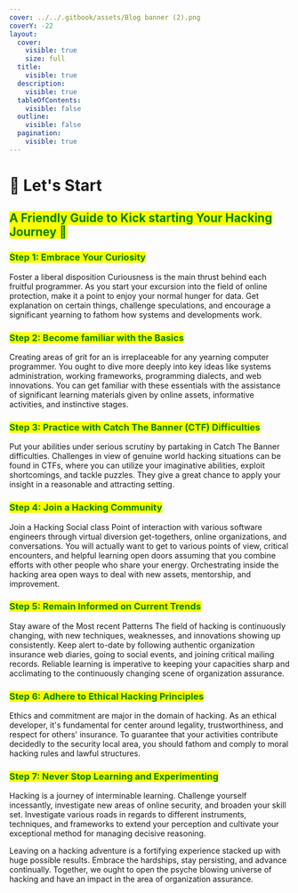 ```yaml
---
cover: ../../.gitbook/assets/Blog banner (2).png
coverY: -22
layout:
  cover:
    visible: true
    size: full
  title:
    visible: true
  description:
    visible: true
  tableOfContents:
    visible: false
  outline:
    visible: false
  pagination:
    visible: true
---
```


# 🗽 Let's Start

## <mark style="color:green;">A Friendly Guide to Kick starting Your Hacking Journey 🚀</mark>

### <mark style="color:green;">Step 1: Embrace Your Curiosity</mark>

Foster a liberal disposition Curiousness is the main thrust behind each fruitful programmer. As you start your excursion into the field of online protection, make it a point to enjoy your normal hunger for data. Get explanation on certain things, challenge speculations, and encourage a significant yearning to fathom how systems and developments work.

### <mark style="color:green;">Step 2: Become familiar with the Basics</mark>&#x20;

Creating areas of grit for an is irreplaceable for any yearning computer programmer. You ought to dive more deeply into key ideas like systems administration, working frameworks, programming dialects, and web innovations. You can get familiar with these essentials with the assistance of significant learning materials given by online assets, informative activities, and instinctive stages.

### <mark style="color:green;">Step 3: Practice with Catch The Banner (CTF) Difficulties</mark>&#x20;

Put your abilities under serious scrutiny by partaking in Catch The Banner difficulties. Challenges in view of genuine world hacking situations can be found in CTFs, where you can utilize your imaginative abilities, exploit shortcomings, and tackle puzzles. They give a great chance to apply your insight in a reasonable and attracting setting.

### <mark style="color:green;">Step 4: Join a Hacking Community</mark>

Join a Hacking Social class Point of interaction with various software engineers through virtual diversion get-togethers, online organizations, and conversations. You will actually want to get to various points of view, critical encounters, and helpful learning open doors assuming that you combine efforts with other people who share your energy. Orchestrating inside the hacking area open ways to deal with new assets, mentorship, and improvement.

### <mark style="color:green;">Step 5: Remain Informed on Current Trends</mark>

Stay aware of the Most recent Patterns The field of hacking is continuously changing, with new techniques, weaknesses, and innovations showing up consistently. Keep alert to-date by following authentic organization insurance web diaries, going to social events, and joining critical mailing records. Reliable learning is imperative to keeping your capacities sharp and acclimating to the continuously changing scene of organization assurance.

### <mark style="color:green;">Step 6: Adhere to Ethical Hacking Principles</mark>

Ethics and commitment are major in the domain of hacking. As an ethical developer, it's fundamental for center around legality, trustworthiness, and respect for others' insurance. To guarantee that your activities contribute decidedly to the security local area, you should fathom and comply to moral hacking rules and lawful structures.

### <mark style="color:green;">Step 7: Never Stop Learning and Experimenting</mark>

Hacking is a journey of interminable learning. Challenge yourself incessantly, investigate new areas of online security, and broaden your skill set. Investigate various roads in regards to different instruments, techniques, and frameworks to extend your perception and cultivate your exceptional method for managing decisive reasoning.&#x20;

Leaving on a hacking adventure is a fortifying experience stacked up with huge possible results. Embrace the hardships, stay persisting, and advance continually. Together, we ought to open the psyche blowing universe of hacking and have an impact in the area of organization assurance.
